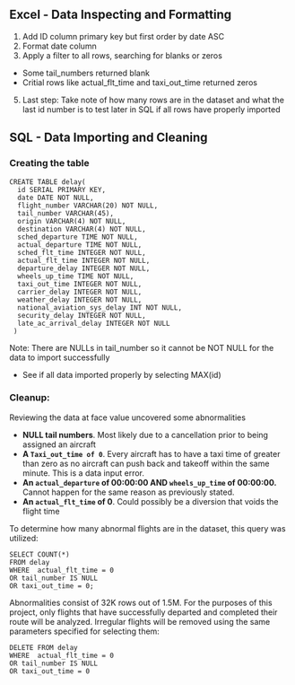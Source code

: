 ## Excel - Data Inspecting and Formatting
1) Add ID column primary key but first order by date ASC
2) Format date column
3) Apply a filter to all rows, searching for blanks or zeros
- Some tail_numbers returned blank
- Critial rows like actual_flt_time and taxi_out_time returned zeros 
5) Last step: Take note of how many rows are in the dataset and what the last id number is to test later in SQL if all rows have properly imported


 
## SQL - Data Importing and Cleaning
### Creating the table
```
CREATE TABLE delay(
  id SERIAL PRIMARY KEY,
  date DATE NOT NULL,
  flight_number VARCHAR(20) NOT NULL,
  tail_number VARCHAR(45),
  origin VARCHAR(4) NOT NULL,
  destination VARCHAR(4) NOT NULL,
  sched_departure TIME NOT NULL,
  actual_departure TIME NOT NULL,
  sched_flt_time INTEGER NOT NULL,
  actual_flt_time INTEGER NOT NULL,
  departure_delay INTEGER NOT NULL,
  wheels_up_time TIME NOT NULL,
  taxi_out_time INTEGER NOT NULL,
  carrier_delay INTEGER NOT NULL,
  weather_delay INTEGER NOT NULL,
  national_aviation_sys_delay INT NOT NULL,
  security_delay INTEGER NOT NULL,
  late_ac_arrival_delay INTEGER NOT NULL
 )
```

 Note: There are NULLs in tail_number so it cannot be NOT NULL for the data to import successfully 

- See if all data imported properly by selecting MAX(id)

### Cleanup:
Reviewing the data at face value uncovered some abnormalities  
- **NULL tail numbers**. Most likely due to a  cancellation prior to being assigned an aircraft 
- **A `Taxi_out_time of 0`**. Every aircraft has to have a taxi time of greater than zero as no aircraft can push back and takeoff within the same minute. This is a data input error.
- **An `actual_departure` of 00:00:00 AND `wheels_up_time` of 00:00:00.** Cannot happen for the same reason as previously stated. 
- **An `actual_flt_time` of 0**. Could possibly be a diversion that voids the flight time

To determine how many abnormal flights are in the dataset, this query was utilized:
```
SELECT COUNT(*)
FROM delay
WHERE  actual_flt_time = 0 
OR tail_number IS NULL
OR taxi_out_time = 0;
```
Abnormalities consist of 32K rows out of 1.5M. For the purposes of this project, only flights that have successfully departed and completed their route will be analyzed. Irregular flights will be removed using the same parameters specified for selecting them:

```
DELETE FROM delay
WHERE  actual_flt_time = 0 
OR tail_number IS NULL
OR taxi_out_time = 0
```


